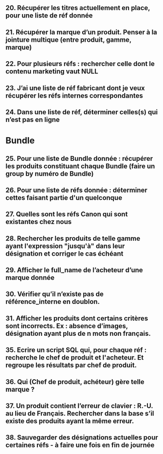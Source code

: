 ## 20. Récupérer les titres actuellement en place, pour une liste de réf donnée

## 21. Récupérer la marque d’un produit. Penser à la jointure multique (entre produit, gamme, marque)

## 22. Pour plusieurs réfs : rechercher celle dont le contenu marketing vaut NULL
<!--
Parmi plusieurs réf traitées, j’ai oublié d’intégrer du contenu pour une réf. sauf que je ne sais plus laquelle.
Solution fonctionnelle : 
Sur une liste de refs, sélectionner celle dont le contenu_marketing (description_produit) est à NULL
Select ref_interne from g_produits where ref_interne IN (XXXXX, …) and description_produit IS NULL ;
-->

## 23. J’ai une liste de réf fabricant dont je veux récupérer les réfs internes correspondantes

## 24. Dans une liste de réf, déterminer celles(s) qui n’est pas en ligne

# Bundle

## 25. Pour une liste de Bundle donnée : récupérer les produits constituant chaque Bundle (faire un group by numéro de Bundle)

## 26. Pour une liste de réfs donnée : déterminer cettes faisant partie d'un quelconque

## 27. Quelles sont les réfs Canon qui sont existantes chez nous

## 28. Rechercher les produits de telle gamme ayant l'expression "jusqu'à" dans leur désignation et corriger le cas échéant

## 29. Afficher le full_name de l’acheteur d’une marque donnée

## 30. Vérifier qu’il n’existe pas de référence_interne en doublon.
<!--
Pensez à ROW_NUM pour supprimer les doublons (Cf. tutorial de Data Cleaning de Data Analyst BootCamp ».

Select reference_interne from … where row_num > 2 ;

Ensuite

Changer les référence_interne en question.

Ce besoin métier n'aurait du sens que si la réference_fabricant était clé primaire de la table "produits". La référence interne étant générée automatiquement, il aurait été important de vérifier régulièrement que la référence n'est pas présente plus d'une fois dans la base de données.
-->

## 31. Afficher les produits dont certains critères sont incorrects. Ex : absence d’images, désignation ayant plus de n mots non français.

## 35. Ecrire un script SQL qui, pour chaque réf : recherche le chef de produit et l'acheteur. Et regroupe les résultats par chef de produit.
<!-- On a une liste de produits n'ayant pas de visuel (sur le site e-commerce). Nous souhaitons demandez au Chef de produit et Acheteur de nous fournir des visuels.-->

## 36. Qui (Chef de produit, achéteur) gère telle marque ?

## 37. Un produit contient l’erreur de clavier : R.-U. au lieu de Français. Rechercher dans la base s’il existe des produits ayant la même erreur.
<!--
```sql
Select référence_interne, designation
From produits
Where gamme = 'Workstation Z' and categorie = 'Station de travail fixe' and designation LIKE '%R.-U. %'
-- OU
Select reference_interne, designation
From produits
Where exists (
Select * from produits where gamme = 'Workstation Z' and categorie = 'Station de travail fixe' and designation LIKE '%R.-U. %'
)
```
-->

## 38. Sauvegarder des désignations actuelles pour certaines réfs - à faire une fois en fin de journée

<!--
```sql
SELECT reference_fabricant, description_produit
FROM produits
WHERE reference_interne IN (XXXXXXX, XXXXXXX, XXXXXXX, XXXXXXX, XXXXXXX, XXXXXXX);
```
-->

<!--
Note : 
- copier/coller le résultat dans un fichier Excel ou CSV.
- sous Python : faire une concaténation des fichiers sauvegardées sur le mois
- exporter le fichier unique
- écrire une fonction Python qui parcourir plusieurs fichiers et qui, sur la base d'une réf interne, recherche l'ancienne désignation correcpondante.
-->

<!--
## Un peu complexe ...

PL/SQL
Historique : 
Après un chargement en masse, je me rends qu’il y a des désignations qui n’ont pas été mises à jour. Dans mes nouvelles désignations souhaitées, le premier mot devrait être « Canon ». Mais il y a des réfs dont le premier mot n’est pas « Canon ».

Besoin métier :
On a une liste de références. On aimerait savoir quelle désignation ne commence pas par « Canon ». 

Solution fonctionnelle : 
Pour chaque réf, on récupère la désignation. Si le premier mot de la désignation n’est pas Canon, on récupère la réf.
2978365	Canon CLI-571Y XL - 11 ml - haut rendement - jaune - original - réservoir d'encre - pour PIXMA TS5051, TS5053, TS5055, TS6050, TS6051, TS6052, TS8051, TS8052, TS9050, TS9055
2978366	Canon PGI-570PGBK XL - 22 ml - haut rendement - noir - original - réservoir d'encre - pour PIXMA MG5751, MG5752, MG5753, MG6851, MG6852, MG6853, MG7750, MG7751, MG7752, MG7753
2978367	Canon CLI-571M XL - 11 ml - haut rendement - magenta - original - réservoir d'encre - pour PIXMA TS5051, TS5053, TS5055, TS6050, TS6051, TS6052, TS8051, TS8052, TS9050, TS9055
7023430	Canon PFI-1000 PC - 80 ml - photo cyan - original - réservoir d'encre - pour imagePROGRAF PRO-1000
7023455	Canon PFI-1000 R - 80 ml - red - original - réservoir d'encre - pour imagePROGRAF PRO-1000
7023463	Canon PFI-1000 CO - 80 ml - optimisateur de couleurs - original - réservoir d'encre - pour imagePROGRAF PRO-1000
7023469	Canon PFI-1000 PBK - 80 ml - photo noir - original - réservoir d'encre - pour imagePROGRAF PRO-1000
-->

<!--
```sql
SELECT reference_interne, designation
FROM g_produits
WHERE description_produit IS NULL
AND system_id IS NOT NULL; -- system_id n'a pas été implémentée dans ma conception
```
-->

<!--
```sql
SELECT reference_interne, designation
FROM g_produits
WHERE system_id IS NOT NULL -- system_id n'a pas été implémentée dans ma conception
AND categorie = 'PC Portable';
```
-->

<!--
## 35. répérer les réfs (produtis) n'ayant pas de Spécs une semaine après leur visibilité dans TMS (différente de la date de création d'un produit)
-->
